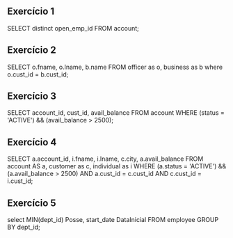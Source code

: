 ## Exercício 1 ##

SELECT distinct open_emp_id
FROM account;

## Exercício 2 ##

SELECT o.fname, o.lname, b.name
FROM officer as o, business as b
where o.cust_id = b.cust_id;

## Exercício 3 ##

SELECT account_id, cust_id, avail_balance
FROM account
WHERE (status = 'ACTIVE') && (avail_balance > 2500);

## Exercício 4 ##

SELECT a.account_id, i.fname, i.lname, c.city, a.avail_balance
FROM account AS a, customer as c, individual as i
WHERE (a.status = 'ACTIVE') && (a.avail_balance > 2500)
  AND a.cust_id = c.cust_id 
  AND c.cust_id = i.cust_id;

## Exercício 5 ##

select MIN(dept_id) Posse, start_date DataInicial
FROM employee
GROUP BY dept_id;